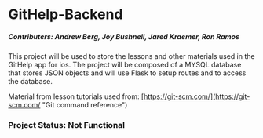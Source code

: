 # GitHelp-Backend

##### Contributers: Andrew Berg, Joy Bushnell, Jared Kraemer, Ron Ramos


This project will be used to store the lessons and other materials used in the GitHelp app for ios. The project will be composed of a MYSQL database that stores JSON objects and will use Flask to setup routes and to access the database.


Material from lesson tutorials used from: 
 [https://git-scm.com/](https://git-scm.com/ "Git command reference")


### Project Status: Not Functional
